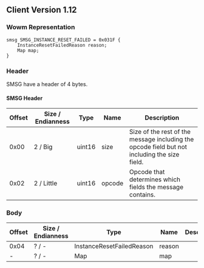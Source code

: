 ## Client Version 1.12

### Wowm Representation
```rust,ignore
smsg SMSG_INSTANCE_RESET_FAILED = 0x031F {
    InstanceResetFailedReason reason;    
    Map map;    
}

```
### Header
SMSG have a header of 4 bytes.

#### SMSG Header
| Offset | Size / Endianness | Type   | Name   | Description |
| ------ | ----------------- | ------ | ------ | ----------- |
| 0x00   | 2 / Big           | uint16 | size   | Size of the rest of the message including the opcode field but not including the size field.|
| 0x02   | 2 / Little        | uint16 | opcode | Opcode that determines which fields the message contains.|
### Body
| Offset | Size / Endianness | Type | Name | Description |
| ------ | ----------------- | ---- | ---- | ----------- |
| 0x04 | ? / - | InstanceResetFailedReason | reason |  |
| - | ? / - | Map | map |  |
